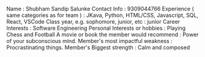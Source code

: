Name : Shubham Sandip Salunke
Contact Info : 9309044766
Experience ( same categories as for team ) : JKava, Python, HTML/CSS, Javascript, SQL, React, VSCode
Class year, e.g. sophomore, junior, etc : junior
Career Interests : Software Engineering
Personal Interests or hobbies : Playing Chess and Football
A movie or book the member would recommend : Power of your subconscious mind. 
Member's most impactful weakness : Procrastinating things.
Member's Biggest strength : Calm and composed
